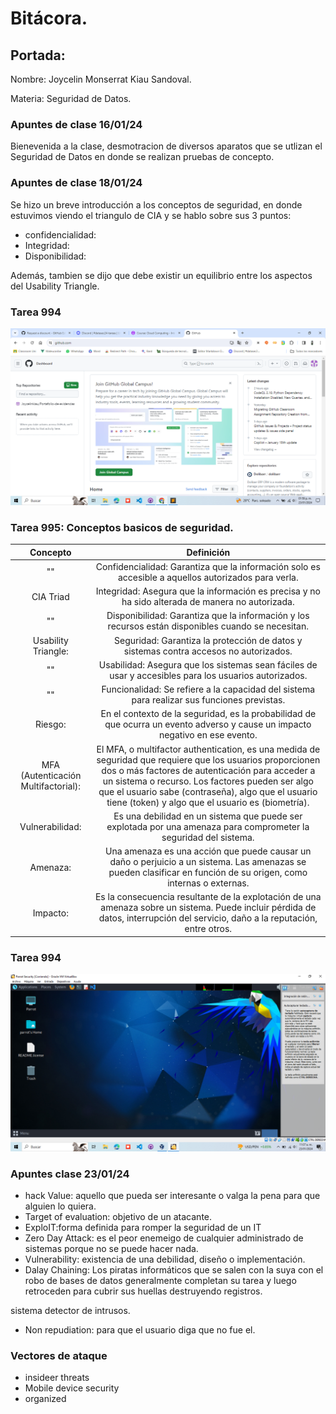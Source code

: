 # Bitácora.

## Portada:

Nombre: Joycelin Monserrat Kiau Sandoval.

Materia: Seguridad de Datos.

### Apuntes de clase 16/01/24

Bienevenida a la clase, desmotracion de diversos aparatos que se utlizan el Seguridad de Datos en donde se realizan pruebas de concepto.

### Apuntes de clase 18/01/24

Se hizo un breve introducción a los conceptos de seguridad, en donde estuvimos viendo el triangulo de CIA y se hablo sobre sus 3 puntos: 
* confidencialidad:
* Integridad:
* Disponibilidad: 

Además, tambien se dijo que debe existir un equilibrio entre los aspectos del Usability Triangle.

### Tarea 994 

<img src="./Tarea_999_crear cuenta.png" />

### Tarea 995: Conceptos basicos de seguridad.

| Concepto    | Definición  |
|:-------------:|:------------:|
| ""      | Confidencialidad: Garantiza que la información solo es accesible a aquellos autorizados para verla. 
| CIA Triad       |Integridad: Asegura que la información es precisa y no ha sido alterada de manera no autorizada. 
| ""     |Disponibilidad: Garantiza que la información y los recursos están disponibles cuando se necesitan.     | 
| Usability Triangle:      | Seguridad: Garantiza la protección de datos y sistemas contra accesos no autorizados.     | 
| ""    | Usabilidad: Asegura que los sistemas sean fáciles de usar y accesibles para los usuarios autorizados.      | 
| ""       | Funcionalidad: Se refiere a la capacidad del sistema para realizar sus funciones previstas.     | 
| Riesgo:       | En el contexto de la seguridad, es la probabilidad de que ocurra un evento adverso y cause un impacto negativo en ese evento.| 
| MFA (Autenticación Multifactorial):       | El MFA, o multifactor authentication, es una medida de seguridad que requiere que los usuarios proporcionen dos o más factores de autenticación para acceder a un sistema o recurso. Los factores pueden ser algo que el usuario sabe (contraseña), algo que el usuario tiene (token) y algo que el usuario es (biometría).      | 
| Vulnerabilidad:      | Es una debilidad en un sistema que puede ser explotada por una amenaza para comprometer la seguridad del sistema.     | 
| Amenaza:       | Una amenaza es una acción que puede causar un daño o perjuicio a un sistema. Las amenazas se pueden clasificar en función de su origen, como internas o externas.     | 
|Impacto:    | Es la consecuencia resultante de la explotación de una amenaza sobre un sistema. Puede incluir pérdida de datos, interrupción del servicio, daño a la reputación, entre otros.        | 

### Tarea 994 

<img src="./tarea_994_ joykiau.png" />

### Apuntes clase 23/01/24

* hack Value: aquello que pueda ser interesante o valga la pena para que alguien lo quiera.
* Target of evaluation: objetivo de un atacante.
* ExploIT:forma definida para romper la seguridad de un IT
* Zero Day Attack: es el peor enemeigo de cualquier administrado de sistemas porque no se puede hacer nada.
* Vulnerability: existencia de una debilidad, diseño o implementación.
* Dalay Chaining: Los piratas informáticos que se salen con la suya con el robo de bases de datos generalmente completan su tarea y luego retroceden para cubrir sus huellas destruyendo registros. 

sistema detector de intrusos.

* Non repudiation: para que el usuario diga que no fue el.

### Vectores de ataque 

* insideer threats 
* Mobile device security
* organized 
